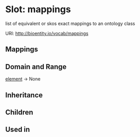 # Slot: mappings


list of equivalent or skos exact mappings to an ontology class

URI: http://bioentity.io/vocab/mappings
## Mappings

## Domain and Range

[element](Element.md) -> None
## Inheritance

## Children

## Used in

